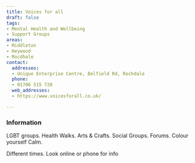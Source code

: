```yaml
---
title: Voices for all
draft: false
tags:
- Mental Health and Wellbeing
- Support Groups
areas:
- Middleton
- Heywood
- Rocdhale
contact:
  addresses:
  - Unique Enterprise Centre, Belfield Rd, Rochdale
  phone:
  - 01706 515 720
  web_addresses:
  - https://www.voicesforall.co.uk/

---
```


### Information

LGBT groups.  Health Walks.  Arts & Crafts.
Social Groups. Forums. Colour yourself Calm.

Different times. Look online or phone for info
